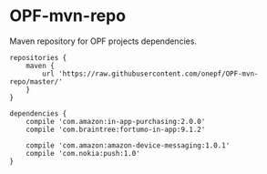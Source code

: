 OPF-mvn-repo
============

Maven repository for OPF projects dependencies.

```
repositories {
    maven {
        url 'https://raw.githubusercontent.com/onepf/OPF-mvn-repo/master/'
    }
}
```

```
dependencies {
    compile 'com.amazon:in-app-purchasing:2.0.0'
    compile 'com.braintree:fortumo-in-app:9.1.2'

    compile 'com.amazon:amazon-device-messaging:1.0.1'
    compile 'com.nokia:push:1.0'
}
```
